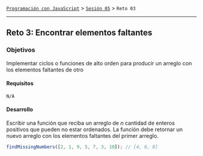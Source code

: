 [`Programación con JavaScript`](../../Readme.md) > [`Sesión 05`](../Readme.md) > `Reto 03`

---

## Reto 3: Encontrar elementos faltantes

### Objetivos

Implementar ciclos o funciones de alto orden para producir un arreglo con los elementos faltantes de otro

#### Requisitos

`N/A`

#### Desarrollo

Escribir una función que reciba un arreglo de _n_ cantidad de enteros positivos que pueden no estar ordenados. La
función debe retornar un nuevo arreglo con los elementos faltantes del primer arreglo.

```javascript
findMissingNumbers([2, 1, 9, 5, 7, 3, 10]); // [4, 6, 8]
```
